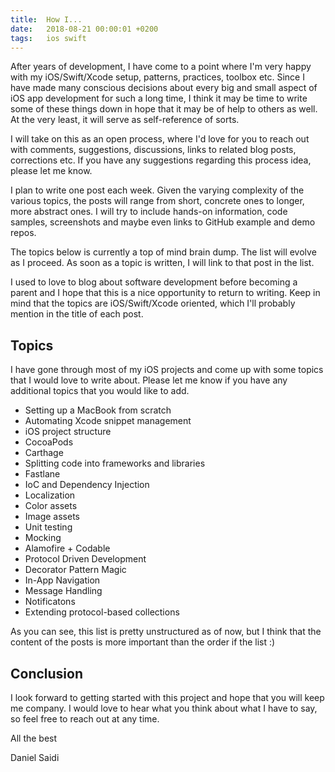 ```yaml
---
title:  How I...
date:   2018-08-21 00:00:01 +0200
tags:	ios swift
---
```



After years of development, I have come to a point where I'm very happy with my
iOS/Swift/Xcode setup, patterns, practices, toolbox etc. Since I have made many
conscious decisions about every big and small aspect of iOS app development for
such a long time, I think it may be time to write some of these things down in
hope that it may be of help to others as well. At the very least, it will serve
as self-reference of sorts.

I will take on this as an open process, where I'd love for you to reach out with
comments, suggestions, discussions, links to related blog posts, corrections etc. 
If you have any suggestions regarding this process idea, please let me know.

I plan to write one post each week. Given the varying complexity of the various
topics, the posts will range from short, concrete ones to longer, more abstract
ones. I will try to include hands-on information, code samples, screenshots and
maybe even links to GitHub example and demo repos.

The topics below is currently a top of mind brain dump. The list will evolve as
I proceed. As soon as a topic is written, I will link to that post in the list.

I used to love to blog about software development before becoming a parent and I
hope that this is a nice opportunity to return to writing. Keep in mind that the
topics are iOS/Swift/Xcode oriented, which I'll probably mention in the title of
each post.


## Topics

I have gone through most of my iOS projects and come up with some topics that I
would love to write about. Please let me know if you have any additional topics
that you would like to add.

 * Setting up a MacBook from scratch
 * Automating Xcode snippet management
 * iOS project structure
 * CocoaPods
 * Carthage
 * Splitting code into frameworks and libraries
 * Fastlane
 * IoC and Dependency Injection
 * Localization
 * Color assets
 * Image assets
 * Unit testing
 * Mocking
 * Alamofire + Codable
 * Protocol Driven Development
 * Decorator Pattern Magic
 * In-App Navigation
 * Message Handling
 * Notificatons
 * Extending protocol-based collections

As you can see, this list is pretty unstructured as of now, but I think that the
content of the posts is more important than the order if the list :)


## Conclusion

I look forward to getting started with this project and hope that you will keep
me company. I would love to hear what you think about what I have to say, so feel
free to reach out at any time.

All the best

Daniel Saidi



